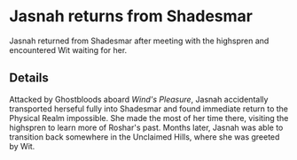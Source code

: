 # Jasnah returns from Shadesmar
Jasnah returned from Shadesmar after meeting with the highspren and encountered Wit waiting for her.

## Details
Attacked by Ghostbloods aboard *Wind's Pleasure*, Jasnah accidentally transported herseful fully into Shadesmar and found immediate return to the Physical Realm impossible. She made the most of her time there, visiting the highspren to learn more of Roshar's past. Months later, Jasnah was able to transition back somewhere in the Unclaimed Hills, where she was greeted by Wit.
